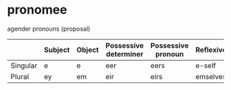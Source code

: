 # pronomee

agender pronouns (proposal)

|          | Subject | Object | Possessive determiner | Possessive pronoun | Reflexive |
|----------|---------|--------|-----------------------|--------------------|-----------|
| Singular |    e    |   e    |          eer          |        eers        |  e-self   |
| Plural   |    ey   |   em   |          eir          |        eirs        |  emselves |
